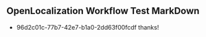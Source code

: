 ## OpenLocalization Workflow Test MarkDown
* 96d2c01c-77b7-42e7-b1a0-2dd63f00fcdf thanks!

<!--HONumber=Aug16_HO1-->


